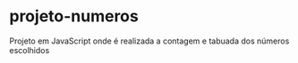 # projeto-numeros
 Projeto em JavaScript onde é realizada a contagem e tabuada dos números escolhidos
